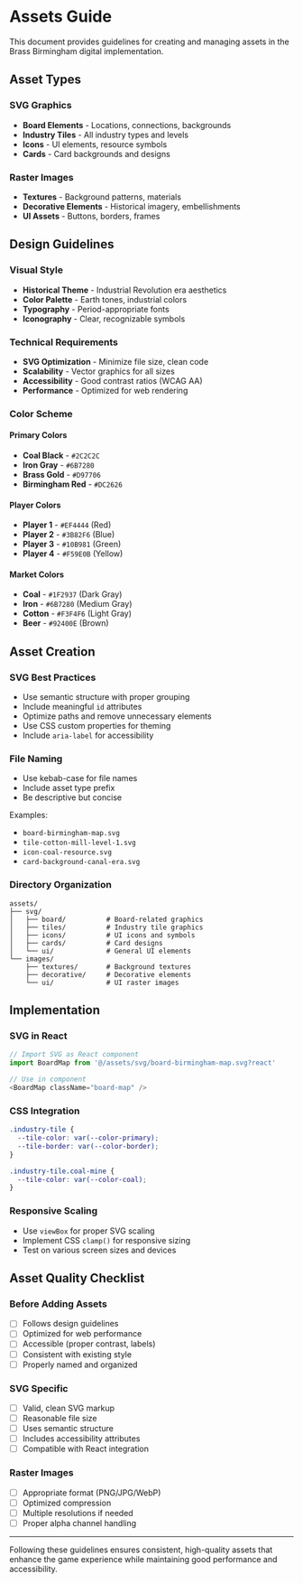 # Assets Guide

This document provides guidelines for creating and managing assets in the Brass Birmingham digital implementation.

## Asset Types

### SVG Graphics
- **Board Elements** - Locations, connections, backgrounds  
- **Industry Tiles** - All industry types and levels
- **Icons** - UI elements, resource symbols
- **Cards** - Card backgrounds and designs

### Raster Images
- **Textures** - Background patterns, materials
- **Decorative Elements** - Historical imagery, embellishments
- **UI Assets** - Buttons, borders, frames

## Design Guidelines

### Visual Style
- **Historical Theme** - Industrial Revolution era aesthetics
- **Color Palette** - Earth tones, industrial colors
- **Typography** - Period-appropriate fonts
- **Iconography** - Clear, recognizable symbols

### Technical Requirements
- **SVG Optimization** - Minimize file size, clean code
- **Scalability** - Vector graphics for all sizes
- **Accessibility** - Good contrast ratios (WCAG AA)
- **Performance** - Optimized for web rendering

### Color Scheme

#### Primary Colors
- **Coal Black** - `#2C2C2C`
- **Iron Gray** - `#6B7280`
- **Brass Gold** - `#D97706`
- **Birmingham Red** - `#DC2626`

#### Player Colors  
- **Player 1** - `#EF4444` (Red)
- **Player 2** - `#3B82F6` (Blue)
- **Player 3** - `#10B981` (Green)
- **Player 4** - `#F59E0B` (Yellow)

#### Market Colors
- **Coal** - `#1F2937` (Dark Gray)
- **Iron** - `#6B7280` (Medium Gray)  
- **Cotton** - `#F3F4F6` (Light Gray)
- **Beer** - `#92400E` (Brown)

## Asset Creation

### SVG Best Practices
- Use semantic structure with proper grouping
- Include meaningful `id` attributes
- Optimize paths and remove unnecessary elements
- Use CSS custom properties for theming
- Include `aria-label` for accessibility

### File Naming
- Use kebab-case for file names
- Include asset type prefix
- Be descriptive but concise

Examples:
- `board-birmingham-map.svg`
- `tile-cotton-mill-level-1.svg`
- `icon-coal-resource.svg`
- `card-background-canal-era.svg`

### Directory Organization
```
assets/
├── svg/
│   ├── board/          # Board-related graphics
│   ├── tiles/          # Industry tile graphics
│   ├── icons/          # UI icons and symbols
│   ├── cards/          # Card designs
│   └── ui/             # General UI elements
└── images/
    ├── textures/       # Background textures
    ├── decorative/     # Decorative elements
    └── ui/             # UI raster images
```

## Implementation

### SVG in React
```typescript
// Import SVG as React component
import BoardMap from '@/assets/svg/board-birmingham-map.svg?react'

// Use in component
<BoardMap className="board-map" />
```

### CSS Integration
```css
.industry-tile {
  --tile-color: var(--color-primary);
  --tile-border: var(--color-border);
}

.industry-tile.coal-mine {
  --tile-color: var(--color-coal);
}
```

### Responsive Scaling
- Use `viewBox` for proper SVG scaling
- Implement CSS `clamp()` for responsive sizing
- Test on various screen sizes and devices

## Asset Quality Checklist

### Before Adding Assets
- [ ] Follows design guidelines
- [ ] Optimized for web performance  
- [ ] Accessible (proper contrast, labels)
- [ ] Consistent with existing style
- [ ] Properly named and organized

### SVG Specific
- [ ] Valid, clean SVG markup
- [ ] Reasonable file size
- [ ] Uses semantic structure
- [ ] Includes accessibility attributes
- [ ] Compatible with React integration

### Raster Images
- [ ] Appropriate format (PNG/JPG/WebP)
- [ ] Optimized compression
- [ ] Multiple resolutions if needed
- [ ] Proper alpha channel handling

---

Following these guidelines ensures consistent, high-quality assets that enhance the game experience while maintaining good performance and accessibility.